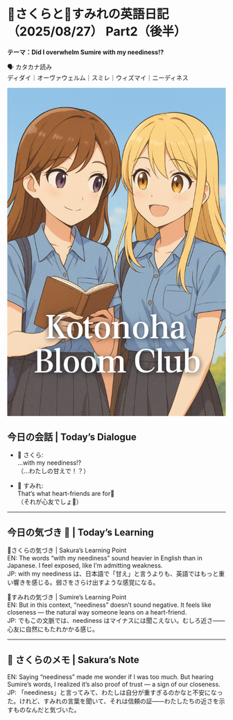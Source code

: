<link rel="stylesheet" href="./assets/styles.css">


# 🌸さくらと🌷すみれの英語日記（2025/08/27） Part2（後半）  
**テーマ：Did I overwhelm Sumire with my neediness!?**

🗣️ カタカナ読み  
ディダイ｜オーヴァウェルム｜スミレ｜ウィズマイ｜ニーディネス  

![cover](./images/cover.png)

## 今日の会話 | Today’s Dialogue  
- 🌸 さくら:  
…with my neediness!?  
（…わたしの甘えで！？）

- 🌷 すみれ:  
That’s what heart-friends are for💐  
（それが心友でしょ💐）

---

## 今日の気づき 🌸 | Today’s Learning  

🌸さくらの気づき | Sakura’s Learning Point  
EN: The words “with my neediness” sound heavier in English than in Japanese. I feel exposed, like I’m admitting weakness.  
JP: with my neediness は、日本語で「甘え」と言うよりも、英語ではもっと重い響きを感じる。弱さをさらけ出すような感覚になる。  

🌷すみれの気づき | Sumire’s Learning Point  
EN: But in this context, “neediness” doesn’t sound negative. It feels like closeness — the natural way someone leans on a heart-friend.  
JP: でもこの文脈では、neediness はマイナスには聞こえない。むしろ近さ――心友に自然にもたれかかる感じ。  

---

## 💬 さくらのメモ | Sakura’s Note  
EN: Saying “neediness” made me wonder if I was too much. But hearing Sumire’s words, I realized it’s also proof of trust — a sign of our closeness.  
JP: 「neediness」と言ってみて、わたしは自分が重すぎるのかなと不安になった。けれど、すみれの言葉を聞いて、それは信頼の証――わたしたちの近さを示すものなんだと気づいた。  